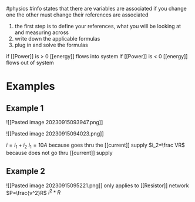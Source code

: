 #physics #info 
states that there are variables are associated
if you change one the other must change
their references are associated
1. the first step is to define your references, what you will be looking at and measuring across
2. write down the applicable formulas
3. plug in and solve the formulas

if [[Power]] is > 0 [[energy]] flows into system
if [[Power]] is < 0 [[energy]] flows out of system


# Examples
## Example 1
![[Pasted image 20230915093947.png]]

![[Pasted image 20230915094023.png]]

$i=i_1+i_2$
$i_1=10A$ because goes thru the [[current]] supply
$i_2=\frac VR$ because does not go thru [[current]] supply

## Example 2
![[Pasted image 20230915095221.png]]
only applies to [[Resistor]] network
$P=\frac{v^2}R$
$i^2*R$

